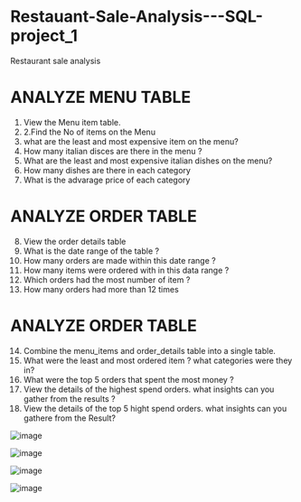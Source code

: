# Restauant-Sale-Analysis---SQL-project_1
Restaurant sale analysis

 # ANALYZE MENU TABLE #
 1. View the Menu item table.
 2. 2.Find the No of items on the Menu
 3. what are the least and most expensive item on the menu?
 4. How many italian disces are there in the menu ?
 5. What are the least and most expensive italian dishes on the menu?
 6. How many dishes are there in each category
 7. What is the advarage price of each category
 
 # ANALYZE ORDER TABLE #
 8. View the order details table
 9. What is the date range of the table ?
 10. How many orders are made within this date range ?
 11. How many items were ordered with in this data range ?
 12. Which orders had the most number of item ?
 13. How many orders had more than 12 times

 # ANALYZE ORDER TABLE #
 14. Combine the menu_items and order_details table into a single table.
 15. What were the least and most ordered item ? what categories were they in?
 16. What were the top 5 orders that spent the most money ?
 17. View the details of the highest spend orders. what insights can you gather from the results ?
 18. View the details of the top 5 hight spend orders. what insights can you gathere from the Result?
     

![image](https://github.com/Dillipmeher/Restauant-Sale-Analysis---SQL-project_1/assets/143451788/c26a7f67-023d-4c3a-bc17-490a7791772a)

  

![image](https://github.com/Dillipmeher/Restauant-Sale-Analysis---SQL-project_1/assets/143451788/f9cb9880-f161-4936-a012-ef6d6dd492fc)

![image](https://github.com/Dillipmeher/Restauant-Sale-Analysis---SQL-project_1/assets/143451788/ab370ff0-db21-406f-92bc-fa0447de22e8)

![image](https://github.com/Dillipmeher/Restauant-Sale-Analysis---SQL-project_1/assets/143451788/9334fd83-4139-4be3-a897-cf7392fa651d)


